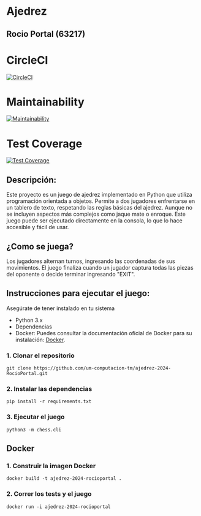 # Ajedrez
## Rocio Portal (63217)
 
# CircleCI
[![CircleCI](https://dl.circleci.com/status-badge/img/gh/um-computacion-tm/ajedrez-2024-RocioPortal/tree/main.svg?style=svg)](https://dl.circleci.com/status-badge/redirect/gh/um-computacion-tm/ajedrez-2024-RocioPortal/tree/main)

# Maintainability
[![Maintainability](https://api.codeclimate.com/v1/badges/c0eb1d03cfad7ac506d1/maintainability)](https://codeclimate.com/github/um-computacion-tm/ajedrez-2024-RocioPortal/maintainability)

# Test Coverage
[![Test Coverage](https://api.codeclimate.com/v1/badges/c0eb1d03cfad7ac506d1/test_coverage)](https://codeclimate.com/github/um-computacion-tm/ajedrez-2024-RocioPortal/test_coverage)

## Descripción:

Este proyecto es un juego de ajedrez implementado en Python que utiliza programación orientada a objetos. Permite a dos jugadores enfrentarse en un tablero de texto, respetando las reglas básicas del ajedrez. Aunque no se incluyen aspectos más complejos como jaque mate o enroque. Este juego puede ser ejecutado directamente en la consola, lo que lo hace accesible y fácil de usar. 

## ¿Como se juega?

Los jugadores alternan turnos, ingresando las coordenadas de sus movimientos. El juego finaliza cuando un jugador captura todas las piezas del oponente o decide terminar ingresando "EXIT".

## Instrucciones para ejecutar el juego:
Asegúrate de tener instalado  en tu sistema
 - Python 3.x
 - Dependencias
 - Docker: Puedes consultar la documentación oficial de Docker para su instalación: [Docker](https://docs.docker.com/get-docker/).

### 1. Clonar el repositorio

```
git clone https://github.com/um-computacion-tm/ajedrez-2024-RocioPortal.git
```

### 2. Instalar las dependencias

```
pip install -r requirements.txt
```

### 3. Ejecutar el juego

```
python3 -m chess.cli
```

## Docker

### 1. Construir la imagen Docker

```
docker build -t ajedrez-2024-rocioportal .
```

### 2. Correr los tests y el juego

```
docker run -i ajedrez-2024-rocioportal
```
